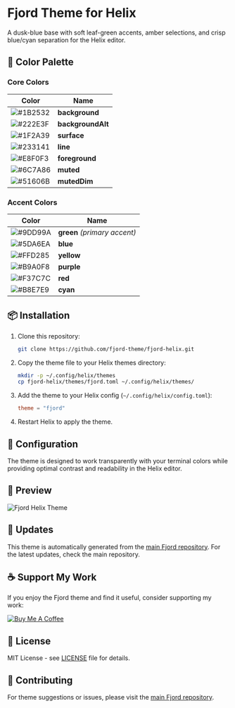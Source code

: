 # Fjord Theme for Helix

A dusk-blue base with soft leaf-green accents, amber selections, and crisp blue/cyan separation for the Helix editor.

## 🎨 Color Palette

### Core Colors

| Color                                                     | Name              |
| --------------------------------------------------------- | ----------------- |
| ![#1B2532](https://img.shields.io/badge/%231B2532-1B2532) | **background**    |
| ![#222E3F](https://img.shields.io/badge/%23222E3F-222E3F) | **backgroundAlt** |
| ![#1F2A39](https://img.shields.io/badge/%231F2A39-1F2A39) | **surface**       |
| ![#233141](https://img.shields.io/badge/%23233141-233141) | **line**          |
| ![#E8F0F3](https://img.shields.io/badge/%23E8F0F3-E8F0F3) | **foreground**    |
| ![#6C7A86](https://img.shields.io/badge/%236C7A86-6C7A86) | **muted**         |
| ![#51606B](https://img.shields.io/badge/%2351606B-51606B) | **mutedDim**      |

### Accent Colors

| Color                                                     | Name                         |
| --------------------------------------------------------- | ---------------------------- |
| ![#9DD99A](https://img.shields.io/badge/%239DD99A-9DD99A) | **green** _(primary accent)_ |
| ![#5DA6EA](https://img.shields.io/badge/%235DA6EA-5DA6EA) | **blue**                     |
| ![#FFD285](https://img.shields.io/badge/%23FFD285-FFD285) | **yellow**                   |
| ![#B9A0F8](https://img.shields.io/badge/%23B9A0F8-B9A0F8) | **purple**                   |
| ![#F37C7C](https://img.shields.io/badge/%23F37C7C-F37C7C) | **red**                      |
| ![#B8E7E9](https://img.shields.io/badge/%23B8E7E9-B8E7E9) | **cyan**                     |

## 📦 Installation

1. Clone this repository:

   ```bash
   git clone https://github.com/fjord-theme/fjord-helix.git
   ```

2. Copy the theme file to your Helix themes directory:

   ```bash
   mkdir -p ~/.config/helix/themes
   cp fjord-helix/themes/fjord.toml ~/.config/helix/themes/
   ```

3. Add the theme to your Helix config (`~/.config/helix/config.toml`):

   ```toml
   theme = "fjord"
   ```

4. Restart Helix to apply the theme.

## 🔧 Configuration

The theme is designed to work transparently with your terminal colors while providing optimal contrast and readability in the Helix editor.

## 📸 Preview

![Fjord Helix Theme](https://raw.githubusercontent.com/fjord-theme/fjord/main/docs/images/colortest.png)

## 🔄 Updates

This theme is automatically generated from the [main Fjord repository](https://github.com/fjord-theme/fjord). For the latest updates, check the main repository.

## ☕ Support My Work

If you enjoy the Fjord theme and find it useful, consider supporting my work:

[![Buy Me A Coffee](https://img.shields.io/badge/Buy%20Me%20A%20Coffee-FFDD00?style=for-the-badge&logo=buy-me-a-coffee&logoColor=black)](https://buymeacoffee.com/jshuntley)

## 📄 License

MIT License - see [LICENSE](LICENSE) file for details.

## 🤝 Contributing

For theme suggestions or issues, please visit the [main Fjord repository](https://github.com/fjord-theme/fjord).
